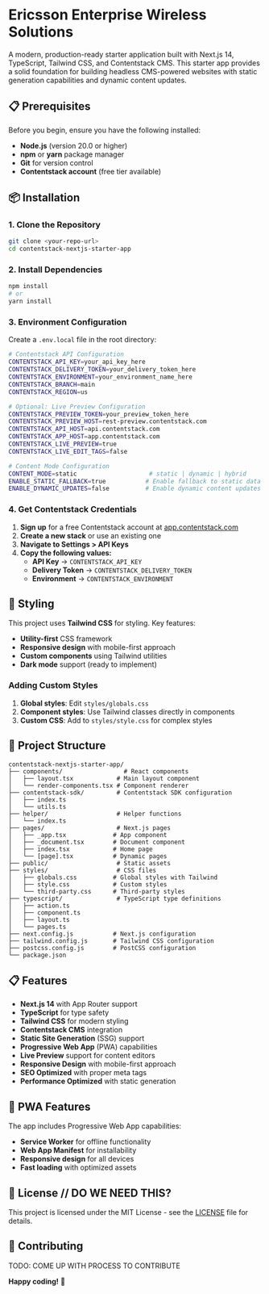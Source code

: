 # Ericsson Enterprise Wireless Solutions

A modern, production-ready starter application built with Next.js 14, TypeScript, Tailwind CSS, and Contentstack CMS. This starter app provides a solid foundation for building headless CMS-powered websites with static generation capabilities and dynamic content updates.

## 📋 Prerequisites

Before you begin, ensure you have the following installed:

- **Node.js** (version 20.0 or higher)
- **npm** or **yarn** package manager
- **Git** for version control
- **Contentstack account** (free tier available)

## 📦 Installation

### 1. Clone the Repository

```bash
git clone <your-repo-url>
cd contentstack-nextjs-starter-app
```

### 2. Install Dependencies

```bash
npm install
# or
yarn install
```

### 3. Environment Configuration

Create a `.env.local` file in the root directory:

```bash
# Contentstack API Configuration
CONTENTSTACK_API_KEY=your_api_key_here
CONTENTSTACK_DELIVERY_TOKEN=your_delivery_token_here
CONTENTSTACK_ENVIRONMENT=your_environment_name_here
CONTENTSTACK_BRANCH=main
CONTENTSTACK_REGION=us

# Optional: Live Preview Configuration
CONTENTSTACK_PREVIEW_TOKEN=your_preview_token_here
CONTENTSTACK_PREVIEW_HOST=rest-preview.contentstack.com
CONTENTSTACK_API_HOST=api.contentstack.com
CONTENTSTACK_APP_HOST=app.contentstack.com
CONTENTSTACK_LIVE_PREVIEW=true
CONTENTSTACK_LIVE_EDIT_TAGS=false

# Content Mode Configuration
CONTENT_MODE=static                    # static | dynamic | hybrid
ENABLE_STATIC_FALLBACK=true           # Enable fallback to static data
ENABLE_DYNAMIC_UPDATES=false          # Enable dynamic content updates
```

### 4. Get Contentstack Credentials

1. **Sign up** for a free Contentstack account at [app.contentstack.com](https://app.contentstack.com)
2. **Create a new stack** or use an existing one
3. **Navigate to Settings > API Keys**
4. **Copy the following values:**
   - **API Key** → `CONTENTSTACK_API_KEY`
   - **Delivery Token** → `CONTENTSTACK_DELIVERY_TOKEN`
   - **Environment** → `CONTENTSTACK_ENVIRONMENT`

## 🎨 Styling

This project uses **Tailwind CSS** for styling. Key features:

- **Utility-first** CSS framework
- **Responsive design** with mobile-first approach
- **Custom components** using Tailwind utilities
- **Dark mode** support (ready to implement)

### Adding Custom Styles

1. **Global styles**: Edit `styles/globals.css`
2. **Component styles**: Use Tailwind classes directly in components
3. **Custom CSS**: Add to `styles/style.css` for complex styles

## 📁 Project Structure

```
contentstack-nextjs-starter-app/
├── components/                 # React components
│   ├── layout.tsx            # Main layout component
│   └── render-components.tsx # Component renderer
├── contentstack-sdk/         # Contentstack SDK configuration
│   ├── index.ts
│   └── utils.ts
├── helper/                   # Helper functions
│   └── index.ts
├── pages/                    # Next.js pages
│   ├── _app.tsx             # App component
│   ├── _document.tsx        # Document component
│   ├── index.tsx            # Home page
│   └── [page].tsx           # Dynamic pages
├── public/                   # Static assets
├── styles/                   # CSS files
│   ├── globals.css          # Global styles with Tailwind
│   ├── style.css            # Custom styles
│   └── third-party.css      # Third-party styles
├── typescript/               # TypeScript type definitions
│   ├── action.ts
│   ├── component.ts
│   ├── layout.ts
│   └── pages.ts
├── next.config.js           # Next.js configuration
├── tailwind.config.js       # Tailwind CSS configuration
├── postcss.config.js        # PostCSS configuration
└── package.json
```

## 📋 Features

- **Next.js 14** with App Router support
- **TypeScript** for type safety
- **Tailwind CSS** for modern styling
- **Contentstack CMS** integration
- **Static Site Generation** (SSG) support
- **Progressive Web App** (PWA) capabilities
- **Live Preview** support for content editors
- **Responsive Design** with mobile-first approach
- **SEO Optimized** with proper meta tags
- **Performance Optimized** with static generation

## 📱 PWA Features

The app includes Progressive Web App capabilities:

- **Service Worker** for offline functionality
- **Web App Manifest** for installability
- **Responsive design** for all devices
- **Fast loading** with optimized assets

## 📄 License // DO WE NEED THIS?

This project is licensed under the MIT License - see the [LICENSE](LICENSE) file for details.

## 🤝 Contributing

TODO: COME UP WITH PROCESS TO CONTRIBUTE

**Happy coding!** 🎉
